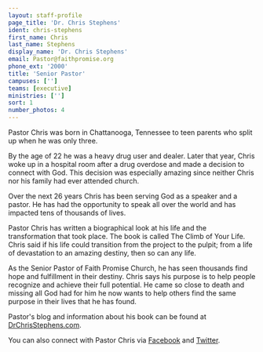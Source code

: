 ```yaml
---
layout: staff-profile
page_title: 'Dr. Chris Stephens'
ident: chris-stephens
first_name: Chris
last_name: Stephens
display_name: 'Dr. Chris Stephens'
email: Pastor@faithpromise.org
phone_ext: '2000'
title: 'Senior Pastor'
campuses: ['']
teams: [executive]
ministries: ['']
sort: 1
number_photos: 4
---
```


Pastor Chris was born in Chattanooga, Tennessee to teen parents who split up when he was only three.

By the age of 22 he was a heavy drug user and dealer. Later that year, Chris woke up in a hospital room after a drug overdose and made a decision to connect with God. This decision was especially amazing since neither Chris nor his family had ever attended church.

Over the next 26 years Chris has been serving God as a speaker and a pastor. He has had the opportunity to speak all over the world and has impacted tens of thousands of lives.

Pastor Chris has written a biographical look at his life and the transformation that took place. The book is called The Climb of Your Life. Chris said if his life could transition from the project to the pulpit; from a life of devastation to an amazing destiny, then so can any life.

As the Senior Pastor of Faith Promise Church, he has seen thousands find hope and fulfillment in their destiny. Chris says his purpose is to help people recognize and achieve their full potential. He came so close to death and missing all God had for him he now wants to help others find the same purpose in their lives that he has found.

Pastor's blog and information about his book can be found at <a href="http://drchrisstephens.com">DrChrisStephens.com</a>.

You can also connect with Pastor Chris via <a href="http://facebook.com/pastorchris">Facebook</a> and <a href="http://twitter.com/drchrisstephens">Twitter</a>.